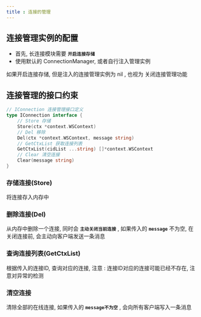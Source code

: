 ```yaml
---
title : 连接的管理
---
```


## 连接管理实例的配置

- 首先, 长连接模块需要  **`开启连接存储`**
- 使用默认的 ConnectionManager, 或者自行注入管理实例

如果开启连接存储, 但是注入的连接管理实例为 nil , 也视为 关闭连接管理功能

## 连接管理的接口约束

```go
// IConnection 连接管理接口定义
type IConnection interface {
    // Store 存储
    Store(ctx *context.WSContext)
    // Del 移除
    Del(ctx *context.WSContext, message string)
    // GetCtxList 获取连接列表
    GetCtxList(cidList ...string) []*context.WSContext
    // Clear 清空连接
    Clear(message string)
}
```

### 存储连接(Store)

将连接存入内存中

### 删除连接(Del)

从内存中删除一个连接, 同时会  **`主动关闭当前连接`** , 如果传入的  **`message`** 不为空, 在关闭连接前, 会主动向客户端发送一条消息

### 查询连接列表(GetCtxList)

根据传入的连接ID, 查询对应的连接, 注意 : 连接ID对应的连接可能已经不存在, 注意对异常的检测

### 清空连接

清除全部的在线连接, 如果传入的  **`message不为空`** , 会向所有客户端写入一条消息
